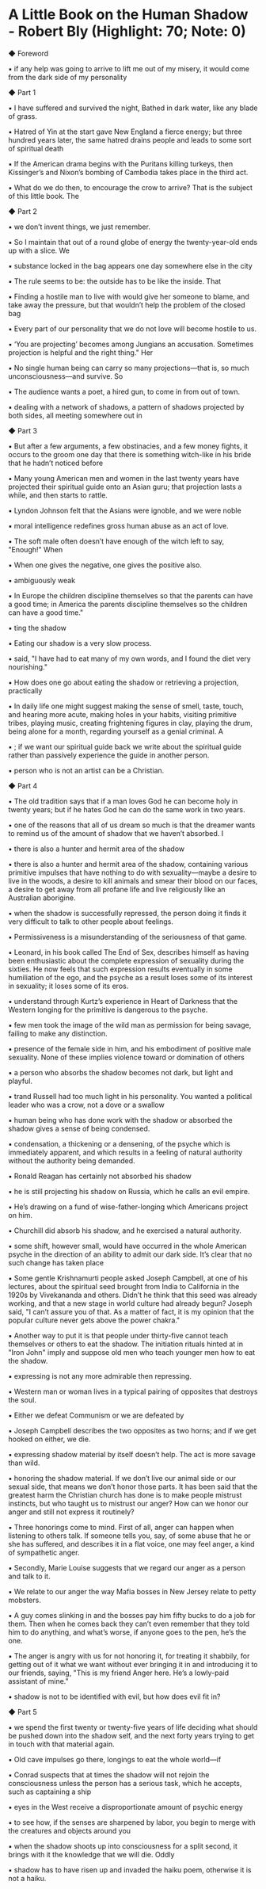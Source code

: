 # A Little Book on the Human Shadow - Robert Bly (Highlight: 70; Note: 0)

◆ Foreword

▪ if any help was going to arrive to lift me out of my misery, it would come from the dark side of my personality

◆ Part 1

▪ I have suffered and survived the night,
Bathed in dark water, like any blade of grass.

▪ Hatred of Yin at the start gave New England a fierce energy; but three hundred years later, the same hatred drains people and leads to some sort of spiritual death

▪ If the American drama begins with the Puritans killing turkeys, then Kissinger’s and Nixon’s bombing of Cambodia takes place in the third act.

▪ What do we do then, to encourage the crow to arrive? That is the subject of this little book. The

◆ Part 2

▪ we don’t invent things, we just remember.

▪ So I maintain that out of a round globe of energy the twenty-year-old ends up with a slice. We

▪ substance locked in the bag appears one day somewhere else in the city

▪ The rule seems to be: the outside has to be like the inside. That

▪ Finding a hostile man to live with would give her someone to blame, and take away the pressure, but that wouldn’t help the problem of the closed bag

▪ Every part of our personality that we do not love will become hostile to us.

▪ ‘You are projecting’ becomes among Jungians an accusation. Sometimes projection is helpful and the right thing." Her

▪ No single human being can carry so many projections—that is, so much unconsciousness—and survive. So

▪ The audience wants a poet, a hired gun, to come in from out of town.

▪ dealing with a network of shadows, a pattern of shadows projected by both sides, all meeting somewhere out in

◆ Part 3

▪ But after a few arguments, a few obstinacies, and a few money fights, it occurs to the groom one day that there is something witch-like in his bride that he hadn’t noticed before

▪ Many young American men and women in the last twenty years have projected their spiritual guide onto an Asian guru; that projection lasts a while, and then starts to rattle.

▪ Lyndon Johnson felt that the Asians were ignoble, and we were noble

▪ moral intelligence redefines gross human abuse as an act of love.

▪ The soft male often doesn’t have enough of the witch left to say, "Enough!" When

▪ When one gives the negative, one gives the positive also.

▪ ambiguously weak

▪ In Europe the children discipline themselves so that the parents can have a good time; in America the parents discipline themselves so the children can have a good time."

▪ ting the shadow

▪ Eating our shadow is a very slow process.

▪ said, "I have had to eat many of my own words, and I found the diet very nourishing."

▪ How does one go about eating the shadow or retrieving a projection, practically

▪ In daily life one might suggest making the sense of smell, taste, touch, and hearing more acute, making holes in your habits, visiting primitive tribes, playing music, creating frightening figures in clay, playing the drum, being alone for a month, regarding yourself as a genial criminal. A

▪ ; if we want our spiritual guide back we write about the spiritual guide rather than passively experience the guide in another person.

▪ person who is not an artist can be a Christian.

◆ Part 4

▪ The old tradition says that if a man loves God he can become holy in twenty years; but if he hates God he can do the same work in two years.

▪ one of the reasons that all of us dream so much is that the dreamer wants to remind us of the amount of shadow that we haven’t absorbed. I

▪ there is also a hunter and hermit area of the shadow

▪ there is also a hunter and hermit area of the shadow, containing various primitive impulses that have nothing to do with sexuality—maybe a desire to live in the woods, a desire to kill animals and smear their blood on our faces, a desire to get away from all profane life and live religiously like an Australian aborigine.

▪ when the shadow is successfully repressed, the person doing it finds it very difficult to talk to other people about feelings.

▪ Permissiveness is a misunderstanding of the seriousness of that game.

▪ Leonard, in his book called The End of Sex, describes himself as having been enthusiastic about the complete expression of sexuality during the sixties. He now feels that such expression results eventually in some humiliation of the ego, and the psyche as a result loses some of its interest in sexuality; it loses some of its eros.

▪ understand through Kurtz’s experience in Heart of Darkness that the Western longing for the primitive is dangerous to the psyche.

▪ few men took the image of the wild man as permission for being savage, failing to make any distinction.

▪ presence of the female side in him, and his embodiment of positive male sexuality. None of these implies violence toward or domination of others

▪ a person who absorbs the shadow becomes not dark, but light and playful.

▪ trand Russell had too much light in his personality. You wanted a political leader who was a crow, not a dove or a swallow

▪ human being who has done work with the shadow or absorbed the shadow gives a sense of being condensed.

▪ condensation, a thickening or a densening, of the psyche which is immediately apparent, and which results in a feeling of natural authority without the authority being demanded.

▪ Ronald Reagan has certainly not absorbed his shadow

▪ he is still projecting his shadow on Russia, which he calls an evil empire.

▪ He’s drawing on a fund of wise-father-longing which Americans project on him.

▪ Churchill did absorb his shadow, and he exercised a natural authority.

▪ some shift, however small, would have occurred in the whole American psyche in the direction of an ability to admit our dark side. It’s clear that no such change has taken place

▪ Some gentle Krishnamurti people asked Joseph Campbell, at one of his lectures, about the spiritual seed brought from India to California in the 1920s by Vivekananda and others. Didn’t he think that this seed was already working, and that a new stage in world culture had already begun? Joseph said, "I can’t assure you of that. As a matter of fact, it is my opinion that the popular culture never gets above the power chakra."

▪ Another way to put it is that people under thirty-five cannot teach themselves or others to eat the shadow. The initiation rituals hinted at in "Iron John" imply and suppose old men who teach younger men how to eat the shadow.

▪ expressing is not any more admirable then repressing.

▪ Western man or woman lives in a typical pairing of opposites that destroys the soul.

▪ Either we defeat Communism or we are defeated by

▪ Joseph Campbell describes the two opposites as two horns; and if we get hooked on either, we die.

▪ expressing shadow material by itself doesn’t help. The act is more savage than wild.

▪ honoring the shadow material. If we don’t live our animal side or our sexual side, that means we don’t honor those parts. It has been said that the greatest harm the Christian church has done is to make people mistrust instincts, but who taught us to mistrust our anger? How can we honor our anger and still not express it routinely?

▪ Three honorings come to mind. First of all, anger can happen when listening to others talk. If someone tells you, say, of some abuse that he or she has suffered, and describes it in a flat voice, one may feel anger, a kind of sympathetic anger.

▪ Secondly, Marie Louise suggests that we regard our anger as a person and talk to it.

▪ We relate to our anger the way Mafia bosses in New Jersey relate to petty mobsters.

▪ A guy comes slinking in and the bosses pay him fifty bucks to do a job for them. Then when he comes back they can’t even remember that they told him to do anything, and what’s worse, if anyone goes to the pen, he’s the one.

▪ The anger is angry with us for not honoring it, for treating it shabbily, for getting out of it what we want without ever bringing it in and introducing it to our friends, saying, "This is my friend Anger here. He’s a lowly-paid assistant of mine."

▪ shadow is not to be identified with evil, but how does evil fit in?

◆ Part 5

▪ we spend the first twenty or twenty-five years of life deciding what should be pushed down into the shadow self, and the next forty years trying to get in touch with that material again.

▪ Old cave impulses go there, longings to eat the whole world—if

▪ Conrad suspects that at times the shadow will not rejoin the consciousness unless the person has a serious task, which he accepts, such as captaining a ship

▪ eyes in the West receive a disproportionate amount of psychic energy

▪ to see how, if the senses are sharpened by labor, you begin to merge with the creatures and objects around you

▪ when the shadow shoots up into consciousness for a split second, it brings with it the knowledge that we will die. Oddly

▪ shadow has to have risen up and invaded the haiku poem, otherwise it is not a haiku.
